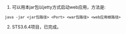 1. 可以用本jar包以jetty方式启动web应用，方法是:
```
java -jar <jar包路径> <Port> <war包路径> <web应用根路径>
```
2. STS3.6.4项目，已完成。